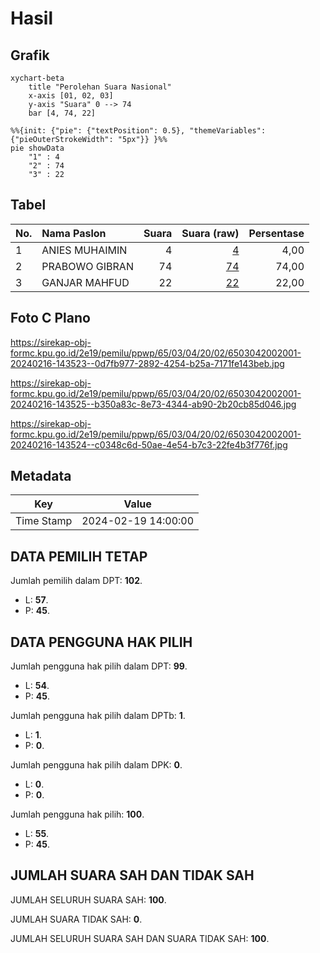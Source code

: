 # Hasil

## Grafik

```mermaid
xychart-beta
    title "Perolehan Suara Nasional"
    x-axis [01, 02, 03]
    y-axis "Suara" 0 --> 74
    bar [4, 74, 22]
```

```mermaid
%%{init: {"pie": {"textPosition": 0.5}, "themeVariables": {"pieOuterStrokeWidth": "5px"}} }%%
pie showData
    "1" : 4
    "2" : 74
    "3" : 22
```

## Tabel

| No. | Nama Paslon    | Suara | Suara (raw) | Persentase |
|:--- |:-------------- | -----:| -----------:| ----------:|
| 1   | ANIES MUHAIMIN | 4     | [4][p-1]    | 4,00       |
| 2   | PRABOWO GIBRAN | 74    | [74][p-2]   | 74,00      |
| 3   | GANJAR MAHFUD  | 22    | [22][p-3]   | 22,00      |


[p-1]: https://github.com/gigit-pemilu/pemilu-2024/blob/main/pilpres/hitung-suara/sub/65-kalimantan-utara/sub/03-nunukan/sub/04-lumbis/sub/2002-liang/sub/001-tps/sub/paslon-1.txt
[p-2]: https://github.com/gigit-pemilu/pemilu-2024/blob/main/pilpres/hitung-suara/sub/65-kalimantan-utara/sub/03-nunukan/sub/04-lumbis/sub/2002-liang/sub/001-tps/sub/paslon-2.txt
[p-3]: https://github.com/gigit-pemilu/pemilu-2024/blob/main/pilpres/hitung-suara/sub/65-kalimantan-utara/sub/03-nunukan/sub/04-lumbis/sub/2002-liang/sub/001-tps/sub/paslon-3.txt

## Foto C Plano

https://sirekap-obj-formc.kpu.go.id/2e19/pemilu/ppwp/65/03/04/20/02/6503042002001-20240216-143523--0d7fb977-2892-4254-b25a-7171fe143beb.jpg

https://sirekap-obj-formc.kpu.go.id/2e19/pemilu/ppwp/65/03/04/20/02/6503042002001-20240216-143525--b350a83c-8e73-4344-ab90-2b20cb85d046.jpg

https://sirekap-obj-formc.kpu.go.id/2e19/pemilu/ppwp/65/03/04/20/02/6503042002001-20240216-143524--c0348c6d-50ae-4e54-b7c3-22fe4b3f776f.jpg


## Metadata

| Key        | Value               |
| ---------- | ------------------- |
| Time Stamp | 2024-02-19 14:00:00 |


## DATA PEMILIH TETAP

Jumlah pemilih dalam DPT: **102**.
 * L: **57**.
 * P: **45**.

## DATA PENGGUNA HAK PILIH

Jumlah pengguna hak pilih dalam DPT: **99**.
 * L: **54**.
 * P: **45**.

Jumlah pengguna hak pilih dalam DPTb: **1**.
 * L: **1**.
 * P: **0**.

Jumlah pengguna hak pilih dalam DPK: **0**.
 * L: **0**.
 * P: **0**.

Jumlah pengguna hak pilih: **100**.
 * L: **55**.
 * P: **45**.

## JUMLAH SUARA SAH DAN TIDAK SAH

JUMLAH SELURUH SUARA SAH: **100**.

JUMLAH SUARA TIDAK SAH: **0**.

JUMLAH SELURUH SUARA SAH DAN SUARA TIDAK SAH: **100**.


